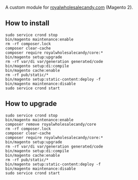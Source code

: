 A custom module for [royalwholesalecandy.com](https://royalwholesalecandy.com) (Magento 2). 

## How to install
```
sudo service crond stop
bin/magento maintenance:enable
rm -rf composer.lock
composer clear-cache
composer require royalwholesalecandy/core:*
bin/magento setup:upgrade
rm -rf var/di var/generation generated/code
bin/magento setup:di:compile
bin/magento cache:enable
rm -rf pub/static/*
bin/magento setup:static-content:deploy -f
bin/magento maintenance:disable
sudo service crond start
```

## How to upgrade
```
sudo service crond stop
bin/magento maintenance:enable
composer remove royalwholesalecandy/core
rm -rf composer.lock
composer clear-cache
composer require royalwholesalecandy/core:*
bin/magento setup:upgrade
rm -rf var/di var/generation generated/code
bin/magento setup:di:compile
bin/magento cache:enable
rm -rf pub/static/*
bin/magento setup:static-content:deploy -f
bin/magento maintenance:disable
sudo service crond start
```